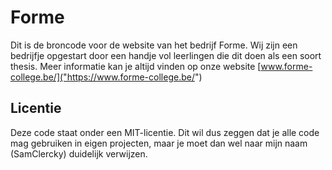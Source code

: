 # Forme
Dit is de broncode voor de website van het bedrijf Forme. Wij zijn een bedrijfje opgestart door een handje vol leerlingen die dit doen als een soort thesis.
Meer informatie kan je altijd vinden op onze website [www.forme-college.be/]("https://www.forme-college.be/")

## Licentie
Deze code staat onder een MIT-licentie. Dit wil dus zeggen dat je alle code mag gebruiken in eigen projecten, maar je moet dan wel naar mijn naam (SamClercky) duidelijk verwijzen.
